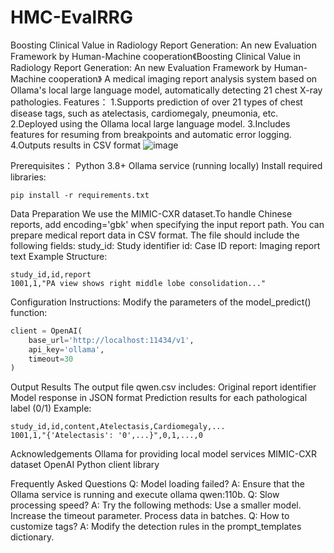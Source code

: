 # HMC-EvalRRG
Boosting Clinical Value in Radiology Report Generation: An new Evaluation Framework by Human-Machine cooperation《Boosting Clinical Value in Radiology Report Generation: An new Evaluation Framework by Human-Machine cooperation》
A medical imaging report analysis system based on Ollama's local large language model, automatically detecting 21 chest X-ray pathologies.
Features：
1.Supports prediction of over 21 types of chest disease tags, such as atelectasis, cardiomegaly, pneumonia, etc.
2.Deployed using the Ollama local large language model.
3.Includes features for resuming from breakpoints and automatic error logging.
4.Outputs results in CSV format
![image](https://github.com/user-attachments/assets/f5dd976f-f4dc-47d5-9211-b51c3d44ce8a)

Prerequisites：
Python 3.8+
Ollama service (running locally)
Install required libraries:

```pip install -r requirements.txt```

Data Preparation
We use the MIMIC-CXR dataset.To handle Chinese reports, add encoding='gbk' when specifying the input report path.
You can prepare medical report data in CSV format.
The file should include the following fields:
  study_id: Study identifier
  id: Case ID
  report: Imaging report text
Example Structure:
```csv
study_id,id,report
1001,1,"PA view shows right middle lobe consolidation..."
```

Configuration Instructions:
Modify the parameters of the model_predict() function:
```python
client = OpenAI(
    base_url='http://localhost:11434/v1',  
    api_key='ollama',                      
    timeout=30                             
)
```

Output Results
The output file qwen.csv includes:
  Original report identifier
  Model response in JSON format
  Prediction results for each pathological label (0/1)
Example:
```csv
study_id,id,content,Atelectasis,Cardiomegaly,...
1001,1,"{'Atelectasis': '0',...}",0,1,...,0
```

Acknowledgements
Ollama for providing local model services
MIMIC-CXR dataset
OpenAI Python client library

Frequently Asked Questions
Q: Model loading failed?
A: Ensure that the Ollama service is running and execute ollama  qwen:110b.
Q: Slow processing speed?
A: Try the following methods:
Use a smaller model.
Increase the timeout parameter.
Process data in batches.
Q: How to customize tags?
A: Modify the detection rules in the prompt_templates dictionary.
